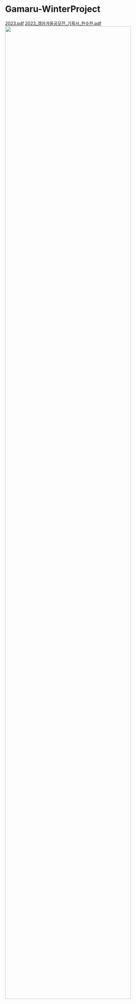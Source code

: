 # Gamaru-WinterProject
[2023.pdf](https://github.com/sayIshuu/Gamaru-WinterProject/files/10416949/2023.pdf)
[2023_겜마겨울공모전_기획서_한수찬.pdf](https://github.com/sayIshuu/Gamaru-WinterProject/files/10416951/2023_._._.pdf)
<img src = "https://user-images.githubusercontent.com/121604770/212466725-c005c975-82ae-45fa-afd8-2a627e8b83da.jpg" width="90%"></img>
